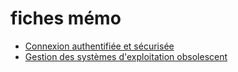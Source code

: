 # fiches mémo
  - [Connexion authentifiée et sécurisée](connexion_auth_sec.md)
  - [Gestion des systèmes d'exploitation obsolescent](obsolescent.md)
